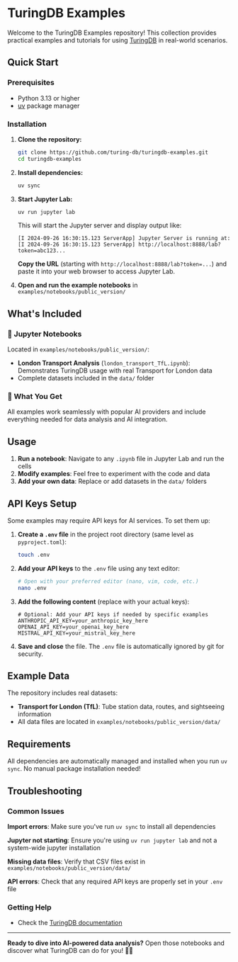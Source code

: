 # TuringDB Examples

Welcome to the TuringDB Examples repository! This collection provides practical examples and tutorials for using [TuringDB](https://turingdb.mintlify.app/) in real-world scenarios.

## Quick Start

### Prerequisites

- Python 3.13 or higher
- [uv](https://docs.astral.sh/uv/) package manager

### Installation

1. **Clone the repository:**
   ```bash
   git clone https://github.com/turing-db/turingdb-examples.git
   cd turingdb-examples
   ```

2. **Install dependencies:**
   ```bash
   uv sync
   ```

3. **Start Jupyter Lab:**
   ```bash
   uv run jupyter lab
   ```
   
   This will start the Jupyter server and display output like:
   ```
   [I 2024-09-26 16:30:15.123 ServerApp] Jupyter Server is running at:
   [I 2024-09-26 16:30:15.123 ServerApp] http://localhost:8888/lab?token=abc123...
   ```
   
   **Copy the URL** (starting with `http://localhost:8888/lab?token=...`) and paste it into your web browser to access Jupyter Lab.

4. **Open and run the example notebooks** in `examples/notebooks/public_version/`

## What's Included

### 📓 Jupyter Notebooks

Located in `examples/notebooks/public_version/`:

- **London Transport Analysis** (`london_transport_TfL.ipynb`): Demonstrates TuringDB usage with real Transport for London data
- Complete datasets included in the `data/` folder

### 🔧 What You Get

All examples work seamlessly with popular AI providers and include everything needed for data analysis and AI integration.

## Usage

1. **Run a notebook**: Navigate to any `.ipynb` file in Jupyter Lab and run the cells
2. **Modify examples**: Feel free to experiment with the code and data
3. **Add your own data**: Replace or add datasets in the `data/` folders

## API Keys Setup

Some examples may require API keys for AI services. To set them up:

1. **Create a `.env` file** in the project root directory (same level as `pyproject.toml`):
   ```bash
   touch .env
   ```

2. **Add your API keys** to the `.env` file using any text editor:
   ```bash
   # Open with your preferred editor (nano, vim, code, etc.)
   nano .env
   ```

3. **Add the following content** (replace with your actual keys):
   ```env
   # Optional: Add your API keys if needed by specific examples
   ANTHROPIC_API_KEY=your_anthropic_key_here
   OPENAI_API_KEY=your_openai_key_here
   MISTRAL_API_KEY=your_mistral_key_here
   ```

4. **Save and close** the file. The `.env` file is automatically ignored by git for security.

## Example Data

The repository includes real datasets:
- **Transport for London (TfL)**: Tube station data, routes, and sightseeing information
- All data files are located in `examples/notebooks/public_version/data/`

## Requirements

All dependencies are automatically managed and installed when you run `uv sync`. No manual package installation needed!

## Troubleshooting

### Common Issues

**Import errors**: Make sure you've run `uv sync` to install all dependencies

**Jupyter not starting**: Ensure you're using `uv run jupyter lab` and not a system-wide jupyter installation

**Missing data files**: Verify that CSV files exist in `examples/notebooks/public_version/data/`

**API errors**: Check that any required API keys are properly set in your `.env` file

### Getting Help

- Check the [TuringDB documentation](https://turingdb.mintlify.app/)

---

**Ready to dive into AI-powered data analysis?** Open those notebooks and discover what TuringDB can do for you! 🎯✨
